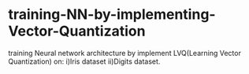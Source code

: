 # training-NN-by-implementing-Vector-Quantization
training Neural network architecture by implement LVQ(Learning Vector Quantization) on:
i)Iris dataset ii)Digits dataset.
